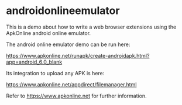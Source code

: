 # androidonlineemulator

This is a demo about how to write a web browser extensions using the ApkOnline android online emulator.

The android online emulator demo can be run here:

https://www.apkonline.net/runapk/create-androidapk.html?app=android_6.0_blank

Its integration to upload any APK is here:

https://www.apkonline.net/appdirect/filemanager.html

Refer to https://www.apkonline.net for further information.
